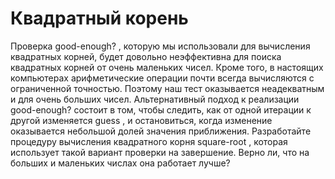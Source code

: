 # Квадратный корень
Проверка good-enough? , которую мы использовали для вычисления квадратных корней, будет довольно неэффективна для поиска квадратных корней от очень маленьких чисел. Кроме того, в настоящих компьютерах арифметические операции почти всегда вычисляются с ограниченной точностью. Поэтому наш тест оказывается неадекватным и для очень больших чисел. Альтернативный подход к реализации good-enough? состоит в том, чтобы следить, как от одной итерации к другой изменяется guess , и остановиться, когда изменение оказывается небольшой долей значения приближения. Разработайте процедуру вычисления квадратного корня square-root , которая использует такой вариант проверки на завершение. Верно ли, что на больших и маленьких числах она работает лучше?